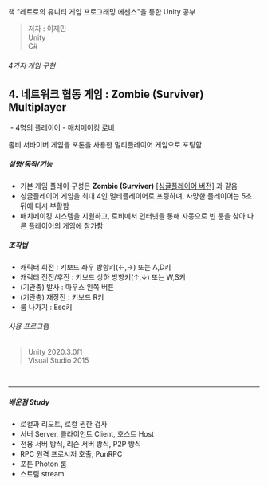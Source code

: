 책 "레트로의 유니티 게임 프로그래밍 에센스"을 통한 Unity 공부
> 저자 : 이제민  
> Unity  
> C#

###### 4가지 게임 구현

## 4. 네트워크 협동 게임 : Zombie (Surviver) Multiplayer
<img>  
  - 4명의 플레이어
  - 매치메이킹 로비

좀비 서바이버 게임을 포톤을 사용한 멀티플레이어 게임으로 포팅함

##### 설명/동작/기능
  - 기본 게임 플레이 구성은 **Zombie (Surviver)** [[싱글플레이어 버전]](../Zombie) 과 같음
  - 싱글플레이어 게임을 최대 4인 멀티플레이어로 포팅하며, 사망한 플레이어는 5초 뒤에 다시 부활함
  - 매치메이킹 시스템을 지원하고, 로비에서 인터넷을 통해 자동으로 빈 룸을 찾아 다른 플레이어의 게임에 참가함

##### 조작법
- 캐릭터 회전 : 키보드 좌우 방향키(←,→) 또는 A,D키
- 캐릭터 전진/후진 : 키보드 상하 방향키(↑,↓) 또는 W,S키
- (기관총) 발사 : 마우스 왼쪽 버튼
- (기관총) 재장전 : 키보드 R키
- 룸 나가기 : Esc키

###### 사용 프로그램
> Unity 2020.3.0f1  
> Visual Studio 2015
<br>

----------------

##### 배운점 Study
- 로컬과 리모트, 로컬 권한 검사
- 서버 Server, 클라이언트 Client, 호스트 Host
- 전용 서버 방식, 리슨 서버 방식, P2P 방식
- RPC 원격 프로시저 호출, PunRPC
- 포톤 Photon 룸
- 스트림 stream
